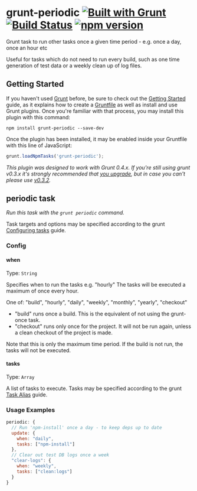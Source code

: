 grunt-periodic [![Built with Grunt](https://cdn.gruntjs.com/builtwith.png)](http://gruntjs.com/) [![Build Status](https://travis-ci.org/bealearts/grunt-periodic.svg)](https://travis-ci.org/bealearts/grunt-periodic) [![npm version](https://badge.fury.io/js/grunt-periodic.svg)](http://badge.fury.io/js/grunt-periodic)
==============

Grunt task to run other tasks once a given time period - e.g. once a day, once an hour etc

Useful for tasks which do not need to run every build, such as one time generation of test data or a weekly clean up of log files.

## Getting Started
If you haven't used [Grunt](http://gruntjs.com/) before, be sure to check out the [Getting Started](http://gruntjs.com/getting-started) guide, as it explains how to create a [Gruntfile](http://gruntjs.com/sample-gruntfile) as well as install and use Grunt plugins. Once you're familiar with that process, you may install this plugin with this command:

```shell
npm install grunt-periodic --save-dev
```

Once the plugin has been installed, it may be enabled inside your Gruntfile with this line of JavaScript:

```js
grunt.loadNpmTasks('grunt-periodic');
```

*This plugin was designed to work with Grunt 0.4.x. If you're still using grunt v0.3.x it's strongly recommended that [you upgrade](http://gruntjs.com/upgrading-from-0.3-to-0.4), but in case you can't please use [v0.3.2](https://github.com/gruntjs/grunt-contrib-less/tree/grunt-0.3-stable).*


## periodic task
_Run this task with the `grunt periodic` command._

Task targets and options may be specified according to the grunt [Configuring tasks](http://gruntjs.com/configuring-tasks) guide.
### Config

#### when
Type: `String`

Specifies when to run the tasks e.g. "hourly" The tasks will be executed a maximum of once every hour.

One of: "build", "hourly", "daily", "weekly", "monthly", "yearly", "checkout"

* "build" runs once a build. This is the equivalent of not using the grunt-once task.
* "checkout" runs only once for the project. It will not be run again, unless a clean checkout of the project is made.

Note that this is only the maximum time period. If the build is not run, the tasks will not be executed.

#### tasks
Type: `Array`

A list of tasks to execute. Tasks may be specified according to the grunt [Task Alias](http://gruntjs.com/creating-tasks#alias-tasks) guide.


### Usage Examples

```js
periodic: {
  // Run 'npm-install' once a day - to keep deps up to date
  update: {
    when: "daily",
    tasks: ["npm-install"]
  },
  // Clear out test DB logs once a week
  "clear-logs": {
    when: "weekly",
    tasks: ["clean:logs"]
  }
}
```
